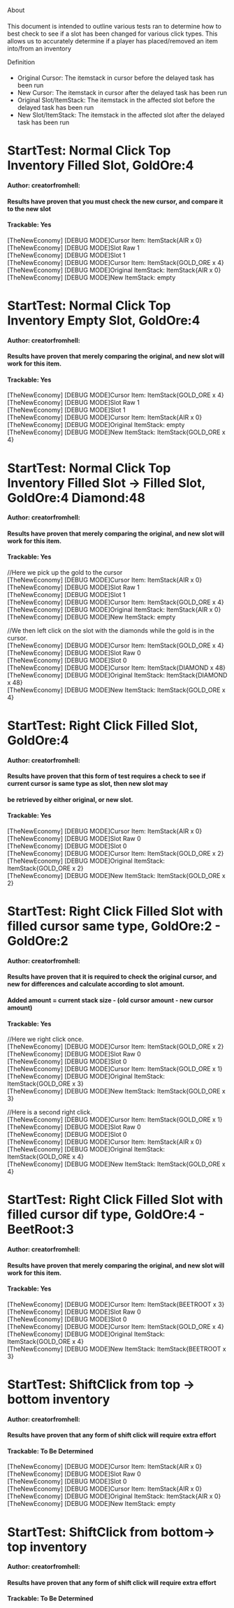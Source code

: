 About
####
This document is intended to outline various tests ran to determine how to best check to see if a slot has been changed for various click types.
This allows us to accurately determine if a player has placed/removed an item into/from an inventory

Definition
####
- Original Cursor: The itemstack in cursor before the delayed task has been run
- New Cursor: The itemstack in cursor after the delayed task has been run
- Original Slot/ItemStack:  The itemstack in the affected slot before the delayed task has been run
- New Slot/ItemStack:  The itemstack in the affected slot after the delayed task has been run


StartTest: Normal Click Top Inventory Filled Slot, GoldOre:4
==
#### Author: creatorfromhell:
#### Results have proven that you must check the new cursor, and compare it to the new slot
#### Trackable: Yes
[TheNewEconomy] [DEBUG MODE]Cursor Item: ItemStack{AIR x 0}  
[TheNewEconomy] [DEBUG MODE]Slot Raw 1  
[TheNewEconomy] [DEBUG MODE]Slot 1  
[TheNewEconomy] [DEBUG MODE]Cursor Item: ItemStack{GOLD_ORE x 4}  
[TheNewEconomy] [DEBUG MODE]Original ItemStack: ItemStack{AIR x 0}  
[TheNewEconomy] [DEBUG MODE]New ItemStack: empty

StartTest: Normal Click Top Inventory Empty Slot, GoldOre:4
==
#### Author: creatorfromhell:
#### Results have proven that merely comparing the original, and new slot will work for this item.
#### Trackable: Yes

[TheNewEconomy] [DEBUG MODE]Cursor Item: ItemStack{GOLD_ORE x 4}  
[TheNewEconomy] [DEBUG MODE]Slot Raw 1  
[TheNewEconomy] [DEBUG MODE]Slot 1  
[TheNewEconomy] [DEBUG MODE]Cursor Item: ItemStack{AIR x 0}  
[TheNewEconomy] [DEBUG MODE]Original ItemStack: empty  
[TheNewEconomy] [DEBUG MODE]New ItemStack: ItemStack{GOLD_ORE x 4}  

StartTest: Normal Click Top Inventory Filled Slot -> Filled Slot, GoldOre:4 Diamond:48
==
#### Author: creatorfromhell:
#### Results have proven that merely comparing the original, and new slot will work for this item.
#### Trackable: Yes

//Here we pick up the gold to the cursor  
[TheNewEconomy] [DEBUG MODE]Cursor Item: ItemStack{AIR x 0}  
[TheNewEconomy] [DEBUG MODE]Slot Raw 1  
[TheNewEconomy] [DEBUG MODE]Slot 1  
[TheNewEconomy] [DEBUG MODE]Cursor Item: ItemStack{GOLD_ORE x 4}  
[TheNewEconomy] [DEBUG MODE]Original ItemStack: ItemStack{AIR x 0}  
[TheNewEconomy] [DEBUG MODE]New ItemStack: empty  

//We then left click on the slot with the diamonds while the gold is in the cursor.  
[TheNewEconomy] [DEBUG MODE]Cursor Item: ItemStack{GOLD_ORE x 4}  
[TheNewEconomy] [DEBUG MODE]Slot Raw 0  
[TheNewEconomy] [DEBUG MODE]Slot 0  
[TheNewEconomy] [DEBUG MODE]Cursor Item: ItemStack{DIAMOND x 48}  
[TheNewEconomy] [DEBUG MODE]Original ItemStack: ItemStack{DIAMOND x 48}  
[TheNewEconomy] [DEBUG MODE]New ItemStack: ItemStack{GOLD_ORE x 4}  

StartTest: Right Click Filled Slot, GoldOre:4
==
#### Author: creatorfromhell:
#### Results have proven that this form of test requires a check to see if current cursor is same type as slot, then new slot may
#### be retrieved by either original, or new slot.
#### Trackable: Yes

[TheNewEconomy] [DEBUG MODE]Cursor Item: ItemStack{AIR x 0}  
[TheNewEconomy] [DEBUG MODE]Slot Raw 0  
[TheNewEconomy] [DEBUG MODE]Slot 0  
[TheNewEconomy] [DEBUG MODE]Cursor Item: ItemStack{GOLD_ORE x 2}  
[TheNewEconomy] [DEBUG MODE]Original ItemStack: ItemStack{GOLD_ORE x 2}  
[TheNewEconomy] [DEBUG MODE]New ItemStack: ItemStack{GOLD_ORE x 2}  

StartTest: Right Click Filled Slot with filled cursor same type, GoldOre:2 - GoldOre:2
==
#### Author: creatorfromhell:
#### Results have proven that it is required to check the original cursor, and new for differences and calculate according to slot amount.
#### Added amount = current stack size - (old cursor amount - new cursor amount)
#### Trackable: Yes

//Here we right click once.  
[TheNewEconomy] [DEBUG MODE]Cursor Item: ItemStack{GOLD_ORE x 2}  
[TheNewEconomy] [DEBUG MODE]Slot Raw 0  
[TheNewEconomy] [DEBUG MODE]Slot 0  
[TheNewEconomy] [DEBUG MODE]Cursor Item: ItemStack{GOLD_ORE x 1}  
[TheNewEconomy] [DEBUG MODE]Original ItemStack: ItemStack{GOLD_ORE x 3}  
[TheNewEconomy] [DEBUG MODE]New ItemStack: ItemStack{GOLD_ORE x 3}  

//Here is a second right click.  
[TheNewEconomy] [DEBUG MODE]Cursor Item: ItemStack{GOLD_ORE x 1}  
[TheNewEconomy] [DEBUG MODE]Slot Raw 0  
[TheNewEconomy] [DEBUG MODE]Slot 0  
[TheNewEconomy] [DEBUG MODE]Cursor Item: ItemStack{AIR x 0}  
[TheNewEconomy] [DEBUG MODE]Original ItemStack: ItemStack{GOLD_ORE x 4}  
[TheNewEconomy] [DEBUG MODE]New ItemStack: ItemStack{GOLD_ORE x 4}  

StartTest: Right Click Filled Slot with filled cursor dif type, GoldOre:4 - BeetRoot:3
==
#### Author: creatorfromhell:
#### Results have proven that merely comparing the original, and new slot will work for this item.
#### Trackable: Yes

[TheNewEconomy] [DEBUG MODE]Cursor Item: ItemStack{BEETROOT x 3}  
[TheNewEconomy] [DEBUG MODE]Slot Raw 0  
[TheNewEconomy] [DEBUG MODE]Slot 0  
[TheNewEconomy] [DEBUG MODE]Cursor Item: ItemStack{GOLD_ORE x 4}  
[TheNewEconomy] [DEBUG MODE]Original ItemStack: ItemStack{GOLD_ORE x 4}  
[TheNewEconomy] [DEBUG MODE]New ItemStack: ItemStack{BEETROOT x 3}  

StartTest: ShiftClick from top -> bottom inventory
==
#### Author: creatorfromhell:
#### Results have proven that any form of shift click will require extra effort
#### Trackable: To Be Determined

[TheNewEconomy] [DEBUG MODE]Cursor Item: ItemStack{AIR x 0}  
[TheNewEconomy] [DEBUG MODE]Slot Raw 0  
[TheNewEconomy] [DEBUG MODE]Slot 0  
[TheNewEconomy] [DEBUG MODE]Cursor Item: ItemStack{AIR x 0}  
[TheNewEconomy] [DEBUG MODE]Original ItemStack: ItemStack{AIR x 0}  
[TheNewEconomy] [DEBUG MODE]New ItemStack: empty  

StartTest: ShiftClick from bottom-> top inventory
==
#### Author: creatorfromhell:
#### Results have proven that any form of shift click will require extra effort
#### Trackable: To Be Determined

